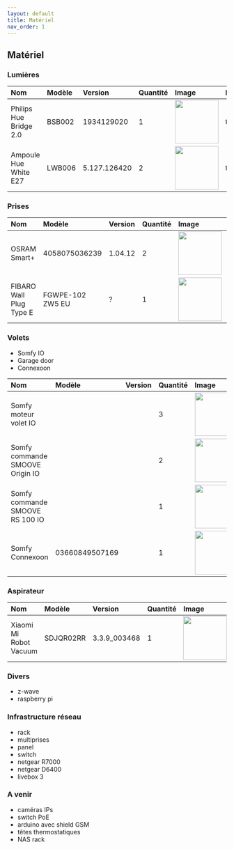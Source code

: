 ```yaml
---
layout: default
title: Matériel
nav_order: 1
---
```


## Matériel


### Lumières

| Nom                              | Modèle   | Version     | Quantité | Image    | Description |
|:---------------------------------|:---------|:------------|:---------|:---------|:------------|
| Philips Hue Bridge 2.0           | BSB002   |1934129020   |  1       | <img src="https://tinyurl.com/y4lagxb7" width="100"/>     |      todo       |
| Ampoule Hue White E27            | LWB006   |5.127.126420 |  2       | <img src="https://tinyurl.com/y6yfvx2e" width="100"/>     |     todo        |

### Prises

| Nom                              | Modèle           | Version     | Quantité | Image    | Description |
|:---------------------------------|:-----------------|:------------|:---------|:---------|:------------|
|  OSRAM Smart+                    | 4058075036239    | 1.04.12     |  2       | <img src="https://tinyurl.com/y63o6vvw" width="100"/>     |      todo       |
| FIBARO Wall Plug Type E          | FGWPE-102 ZW5 EU | ?           |  1       | <img src="https://tinyurl.com/y2z75gj2" width="100"/>     |     todo        |



### Volets
- Somfy IO
- Garage door
- Connexoon

| Nom                              | Modèle         | Version     | Quantité | Image    | Description |
|:---------------------------------|:---------------|:------------|:---------|:---------|:------------|
| Somfy moteur volet IO            |                | |  3       | <img src="https://tinyurl.com/y4lagxb7" width="100"/>     |      todo       |
| Somfy commande SMOOVE Origin IO  |                | |  2       | <img src="https://tinyurl.com/y6pjmqv4" width="100"/>     |     todo        |
| Somfy commande SMOOVE RS 100 IO  |                | |  1       | <img src="https://tinyurl.com/y62jkbnk" width="100"/>     |     todo        |
| Somfy Connexoon                  | 03660849507169 | |  1       | <img src="https://tinyurl.com/y36vzd7n" width="100"/>     |     todo        |


### Aspirateur

| Nom                              | Modèle   | Version     | Quantité | Image    | Description |
|:---------------------------------|:---------|:------------|:---------|:---------|:------------|
| Xiaomi Mi Robot Vacuum           |SDJQR02RR |3.3.9_003468 |  1       | <img src="https://tinyurl.com/yxtftgue" width="100"/>     |      todo       |


### Divers
 - z-wave
 - raspberry pi

### Infrastructure réseau
 - rack
 - multiprises
 - panel
 - switch
 - netgear R7000
 - netgear D6400
 - livebox 3



### A venir
 - caméras IPs
 - switch PoE
 - arduino avec shield GSM
 - têtes thermostatiques
 - NAS rack
